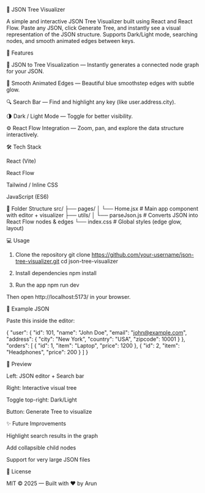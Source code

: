 🌳 JSON Tree Visualizer

A simple and interactive JSON Tree Visualizer built using React and React Flow.
Paste any JSON, click Generate Tree, and instantly see a visual representation of the JSON structure.
Supports Dark/Light mode, searching nodes, and smooth animated edges between keys.

🚀 Features

🧠 JSON to Tree Visualization — Instantly generates a connected node graph for your JSON.

🎨 Smooth Animated Edges — Beautiful blue smoothstep edges with subtle glow.

🔍 Search Bar — Find and highlight any key (like user.address.city).

🌗 Dark / Light Mode — Toggle for better visibility.

⚙️ React Flow Integration — Zoom, pan, and explore the data structure interactively.

🛠️ Tech Stack

React (Vite)

React Flow

Tailwind / Inline CSS

JavaScript (ES6)

📂 Folder Structure
src/
├── pages/
│   └── Home.jsx         # Main app component with editor + visualizer
├── utils/
│   └── parseJson.js     # Converts JSON into React Flow nodes & edges
└── index.css            # Global styles (edge glow, layout)

💻 Usage
1. Clone the repository
git clone https://github.com/your-username/json-tree-visualizer.git
cd json-tree-visualizer

2. Install dependencies
npm install

3. Run the app
npm run dev


Then open http://localhost:5173/
 in your browser.

🧩 Example JSON

Paste this inside the editor:

{
  "user": {
    "id": 101,
    "name": "John Doe",
    "email": "john@example.com",
    "address": {
      "city": "New York",
      "country": "USA",
      "zipcode": 10001
    }
  },
  "orders": [
    { "id": 1, "item": "Laptop", "price": 1200 },
    { "id": 2, "item": "Headphones", "price": 200 }
  ]
}

🔦 Preview

Left: JSON editor + Search bar

Right: Interactive visual tree

Toggle top-right: Dark/Light

Button: Generate Tree to visualize

✨ Future Improvements

Highlight search results in the graph

Add collapsible child nodes

Support for very large JSON files

📜 License

MIT © 2025 — Built with ❤️ by Arun
